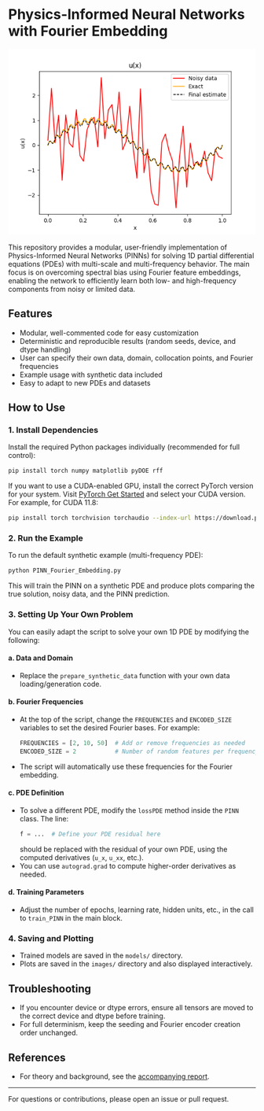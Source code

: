 # Physics-Informed Neural Networks with Fourier Embedding

![prediction](images/prediction.png)

This repository provides a modular, user-friendly implementation of Physics-Informed Neural Networks (PINNs) for solving 1D partial differential equations (PDEs) with multi-scale and multi-frequency behavior. The main focus is on overcoming spectral bias using Fourier feature embeddings, enabling the network to efficiently learn both low- and high-frequency components from noisy or limited data.

## Features

- Modular, well-commented code for easy customization
- Deterministic and reproducible results (random seeds, device, and dtype handling)
- User can specify their own data, domain, collocation points, and Fourier frequencies
- Example usage with synthetic data included
- Easy to adapt to new PDEs and datasets

## How to Use

### 1. Install Dependencies

Install the required Python packages individually (recommended for full control):

```bash
pip install torch numpy matplotlib pyDOE rff
```

If you want to use a CUDA-enabled GPU, install the correct PyTorch version for your system. Visit [PyTorch Get Started](https://pytorch.org/get-started/locally/) and select your CUDA version. For example, for CUDA 11.8:

```bash
pip install torch torchvision torchaudio --index-url https://download.pytorch.org/whl/cu118
```

### 2. Run the Example

To run the default synthetic example (multi-frequency PDE):

```bash
python PINN_Fourier_Embedding.py
```

This will train the PINN on a synthetic PDE and produce plots comparing the true solution, noisy data, and the PINN prediction.

### 3. Setting Up Your Own Problem

You can easily adapt the script to solve your own 1D PDE by modifying the following:

#### a. Data and Domain
- Replace the `prepare_synthetic_data` function with your own data loading/generation code.

#### b. Fourier Frequencies
- At the top of the script, change the `FREQUENCIES` and `ENCODED_SIZE` variables to set the desired Fourier bases. For example:
  ```python
  FREQUENCIES = [2, 10, 50]  # Add or remove frequencies as needed
  ENCODED_SIZE = 2           # Number of random features per frequency
  ```
- The script will automatically use these frequencies for the Fourier embedding.

#### c. PDE Definition
- To solve a different PDE, modify the `lossPDE` method inside the `PINN` class. The line:
  ```python
  f = ...  # Define your PDE residual here
  ```
  should be replaced with the residual of your own PDE, using the computed derivatives (`u_x`, `u_xx`, etc.).
- You can use `autograd.grad` to compute higher-order derivatives as needed.

#### d. Training Parameters
- Adjust the number of epochs, learning rate, hidden units, etc., in the call to `train_PINN` in the main block.

### 4. Saving and Plotting

- Trained models are saved in the `models/` directory.
- Plots are saved in the `images/` directory and also displayed interactively.


## Troubleshooting

- If you encounter device or dtype errors, ensure all tensors are moved to the correct device and dtype before training.
- For full determinism, keep the seeding and Fourier encoder creation order unchanged.

## References

- For theory and background, see the [accompanying report](https://github.com/LorenzoFaccioli999/Physics_Informed_Neural_Networks/blob/main/PINN_report.pdf).

---
For questions or contributions, please open an issue or pull request.
